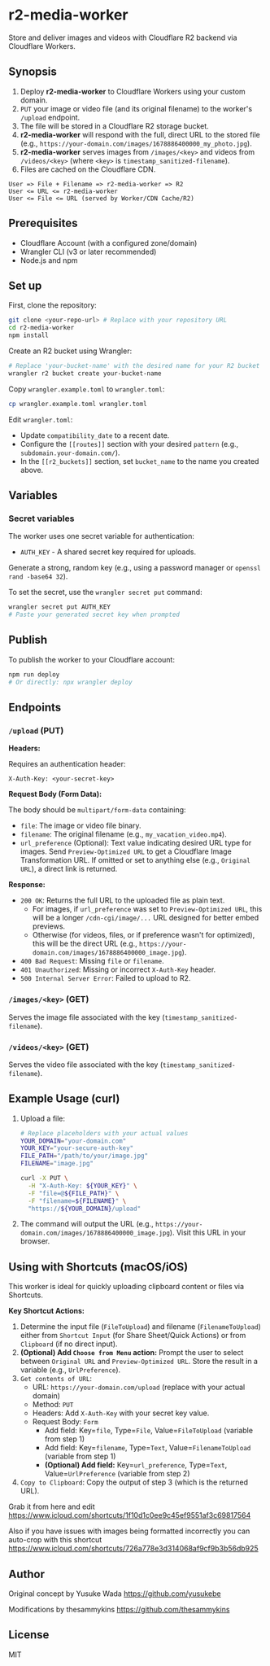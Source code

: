 # r2-media-worker

Store and deliver images and videos with Cloudflare R2 backend via Cloudflare Workers.

## Synopsis

1. Deploy **r2-media-worker** to Cloudflare Workers using your custom domain.
2. `PUT` your image or video file (and its original filename) to the worker's `/upload` endpoint.
3. The file will be stored in a Cloudflare R2 storage bucket.
4. **r2-media-worker** will respond with the full, direct URL to the stored file (e.g., `https://your-domain.com/images/1678886400000_my_photo.jpg`).
5. **r2-media-worker** serves images from `/images/<key>` and videos from `/videos/<key>` (where `<key>` is `timestamp_sanitized-filename`).
6. Files are cached on the Cloudflare CDN.

```plain
User => File + Filename => r2-media-worker => R2
User <= URL <= r2-media-worker
User <= File <= URL (served by Worker/CDN Cache/R2)
```

## Prerequisites

- Cloudflare Account (with a configured zone/domain)
- Wrangler CLI (v3 or later recommended)
- Node.js and npm

## Set up

First, clone the repository:

```bash
git clone <your-repo-url> # Replace with your repository URL
cd r2-media-worker
npm install
```

Create an R2 bucket using Wrangler:

```bash
# Replace 'your-bucket-name' with the desired name for your R2 bucket
wrangler r2 bucket create your-bucket-name
```

Copy `wrangler.example.toml` to `wrangler.toml`:

```bash
cp wrangler.example.toml wrangler.toml
```

Edit `wrangler.toml`:

- Update `compatibility_date` to a recent date.
- Configure the `[[routes]]` section with your desired `pattern` (e.g., `subdomain.your-domain.com/`).
- In the `[[r2_buckets]]` section, set `bucket_name` to the name you created above.

## Variables

### Secret variables

The worker uses one secret variable for authentication:

- `AUTH_KEY` - A shared secret key required for uploads.

Generate a strong, random key (e.g., using a password manager or `openssl rand -base64 32`).

To set the secret, use the `wrangler secret put` command:

```bash
wrangler secret put AUTH_KEY
# Paste your generated secret key when prompted
```

## Publish

To publish the worker to your Cloudflare account:

```bash
npm run deploy
# Or directly: npx wrangler deploy
```

## Endpoints

### `/upload` (PUT)

**Headers:**

Requires an authentication header:

```plain
X-Auth-Key: <your-secret-key>
```

**Request Body (Form Data):**

The body should be `multipart/form-data` containing:

- `file`: The image or video file binary.
- `filename`: The original filename (e.g., `my_vacation_video.mp4`).
- `url_preference` (Optional): Text value indicating desired URL type for images. Send `Preview-Optimized URL` to get a Cloudflare Image Transformation URL. If omitted or set to anything else (e.g., `Original URL`), a direct link is returned.

**Response:**

- `200 OK`: Returns the full URL to the uploaded file as plain text.
    - For images, if `url_preference` was set to `Preview-Optimized URL`, this will be a longer `/cdn-cgi/image/...` URL designed for better embed previews.
    - Otherwise (for videos, files, or if preference wasn't for optimized), this will be the direct URL (e.g., `https://your-domain.com/images/1678886400000_image.jpg`).
- `400 Bad Request`: Missing `file` or `filename`.
- `401 Unauthorized`: Missing or incorrect `X-Auth-Key` header.
- `500 Internal Server Error`: Failed to upload to R2.

### `/images/<key>` (GET)

Serves the image file associated with the key (`timestamp_sanitized-filename`).

### `/videos/<key>` (GET)

Serves the video file associated with the key (`timestamp_sanitized-filename`).

## Example Usage (curl)

1. Upload a file:

   ```bash
   # Replace placeholders with your actual values
   YOUR_DOMAIN="your-domain.com"
   YOUR_KEY="your-secure-auth-key"
   FILE_PATH="/path/to/your/image.jpg"
   FILENAME="image.jpg"

   curl -X PUT \
     -H "X-Auth-Key: ${YOUR_KEY}" \
     -F "file=@${FILE_PATH}" \
     -F "filename=${FILENAME}" \
     "https://${YOUR_DOMAIN}/upload"
   ```

2. The command will output the URL (e.g., `https://your-domain.com/images/1678886400000_image.jpg`). Visit this URL in your browser.

## Using with Shortcuts (macOS/iOS)

This worker is ideal for quickly uploading clipboard content or files via Shortcuts.

**Key Shortcut Actions:**

1.  Determine the input file (`FileToUpload`) and filename (`FilenameToUpload`) either from `Shortcut Input` (for Share Sheet/Quick Actions) or from `Clipboard` (if no direct input).
2.  **(Optional) Add `Choose from Menu` action:** Prompt the user to select between `Original URL` and `Preview-Optimized URL`. Store the result in a variable (e.g., `UrlPreference`).
3.  `Get contents of URL`:
    *   URL: `https://your-domain.com/upload` (replace with your actual domain)
    *   Method: `PUT`
    *   Headers: Add `X-Auth-Key` with your secret key value.
    *   Request Body: `Form`
        *   Add field: Key=`file`, Type=`File`, Value=`FileToUpload` (variable from step 1)
        *   Add field: Key=`filename`, Type=`Text`, Value=`FilenameToUpload` (variable from step 1)
        *   **(Optional) Add field:** Key=`url_preference`, Type=`Text`, Value=`UrlPreference` (variable from step 2)
4.  `Copy to Clipboard`: Copy the output of step 3 (which is the returned URL).

Grab it from here and edit <https://www.icloud.com/shortcuts/1f10d1c0ee9c45ef9551af3c69817564>

Also if you have issues  with images being formatted incorrectly you can auto-crop with this shortcut <https://www.icloud.com/shortcuts/726a778e3d314068af9cf9b3b56db925>

## Author

Original concept by Yusuke Wada <https://github.com/yusukebe>

Modifications by thesammykins <https://github.com/thesammykins>

## License

MIT

